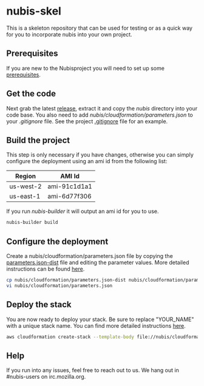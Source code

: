 ﻿# nubis-skel
This is a skeleton repository that can be used for testing or as a quick way for you to incorporate nubis into your own project.

## Prerequisites
If you are new to the Nubisproject you will need to set up some [prerequisites](https://github.com/Nubisproject/nubis-docs/blob/master/PREREQUISITES.md). 

## Get the code
Next grab the latest [release](https://github.com/Nubisproject/nubis-skel/releases), extract it and copy the *nubis* directory into your code base. You also need to add *nubis/cloudformation/parameters.json* to your *.gitignore* file. See the project [.gitignore](.gitignore) file for an example.

## Build the project
This step is only necessary if you have changes, otherwise you can simply configure the deployment using an ami id from the following list:

|  Region   |   AMI Id     |
|-----------|--------------|
| us-west-2 | ami-91c1d1a1 |
| us-east-1 | ami-6d77f306 |
 
If you run *nubis-builder* it will output an ami id for you to use.
```bash
nubis-builder build
```

## Configure the deployment
Create a nubis/cloudformation/parameters.json file by copying the [parameters.json-dist](nubis/cloudformation/parameters.json-dist) file and editing the parameter values. More detailed instructions can be found [here](nubis/cloudformation/README.md#set-up).
```bash
cp nubis/cloudformation/parameters.json-dist nubis/cloudformation/parameters.json
vi nubis/cloudformation/parameters.json
```

## Deploy the stack
You are now ready to deploy your stack. Be sure to replace "YOUR_NAME" with a unique stack name. You can find more detailed instructions [here](nubis/cloudformation/README.md#commands-to-work-with-cloudformation).
```bash
aws cloudformation create-stack --template-body file://nubis/cloudformation/main.json --parameters file://nubis/cloudformation/parameters.json --stack-name YOUR-STACK
```

## Help
If you run into any issues, feel free to reach out to us. We hang out in #nubis-users on irc.mozilla.org.
